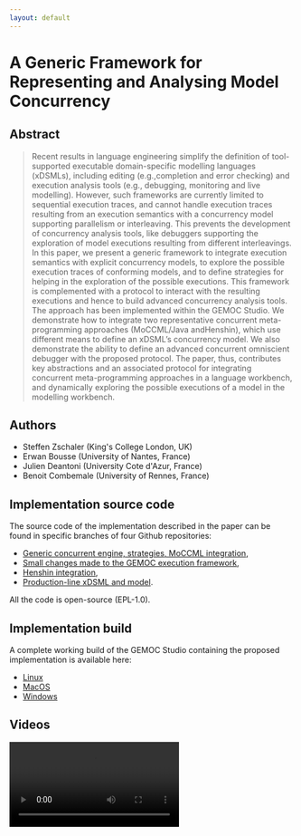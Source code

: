 ```yaml
---
layout: default
---
```


# A Generic Framework for Representing and Analysing Model Concurrency



## Abstract

> Recent results in language engineering simplify the definition of tool-supported executable domain-specific modelling languages (xDSMLs), including editing (e.g.,completion and error checking) and execution analysis tools (e.g., debugging, monitoring and live modelling). However, such frameworks are currently limited to sequential execution traces, and cannot handle execution traces resulting from an execution semantics with a concurrency model supporting parallelism or interleaving. This prevents the development of concurrency analysis tools, like debuggers supporting the exploration of model executions resulting from different interleavings. In this paper, we present a generic framework to integrate execution semantics with explicit concurrency models, to explore the possible execution traces of conforming models, and to define strategies for helping in the exploration of the possible executions. This framework is complemented with a protocol to interact with the resulting executions and hence to build advanced concurrency analysis tools. The approach has been implemented within the GEMOC Studio. We demonstrate how to integrate two representative concurrent meta-programming approaches (MoCCML/Java andHenshin), which use different means to define an xDSML’s concurrency model. We also demonstrate the ability to define an advanced concurrent omniscient debugger with the proposed protocol. The paper, thus, contributes key abstractions and an associated protocol for integrating concurrent meta-programming approaches in a language workbench, and dynamically exploring the possible executions of a model in the modelling workbench.


## Authors
- Steffen Zschaler (King's College London, UK)
- Erwan Bousse (University of Nantes, France)
- Julien Deantoni (University Cote d'Azur, France)
- Benoit Combemale (University of Rennes, France)

## Implementation source code

The source code of the implementation described in the paper can be found in specific branches of four Github repositories: 
- [Generic concurrent engine, strategies, MoCCML integration](https://github.com/eclipse/gemoc-studio-execution-moccml/tree/concurrency-analysis), 
- [Small changes made to the GEMOC execution framework](https://github.com/eclipse/gemoc-studio-modeldebugging/tree/concurrency-analysis), 
- [Henshin integration](https://github.com/szschaler/henshin_xdsmls/tree/feature/generic_strategies), 
- [Production-line xDSML and model](https://github.com/szschaler/pls_language).

All the code is open-source (EPL-1.0).

## Implementation build

A complete working build of the GEMOC Studio containing the proposed implementation is available here:
- [Linux](https://ci.eclipse.org/gemoc/job/gemoc-studio-integration/job/concurrency-analysis/lastSuccessfulBuild/artifact/gemoc-studio/gemoc_studio/releng/org.eclipse.gemoc.gemoc_studio.updatesite/target/products/gemoc_studio-linux.gtk.x86_64.zip)
- [MacOS](https://ci.eclipse.org/gemoc/job/gemoc-studio-integration/job/concurrency-analysis/lastSuccessfulBuild/artifact/gemoc-studio/gemoc_studio/releng/org.eclipse.gemoc.gemoc_studio.updatesite/target/products/gemoc_studio-macosx.cocoa.x86_64.zip)
- [Windows](https://ci.eclipse.org/gemoc/job/gemoc-studio-integration/job/concurrency-analysis/lastSuccessfulBuild/artifact/gemoc-studio/gemoc_studio/releng/org.eclipse.gemoc.gemoc_studio.updatesite/target/products/gemoc_studio-win32.win32.x86_64.zip)


## Videos

![](https://github.com/gemoc/gemoc.github.io/raw/gh-pages-edit/concurrency2021/video-henshin-pretest.webm)